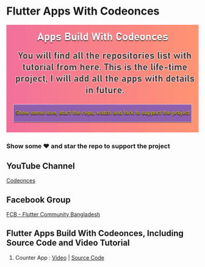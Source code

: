 # Flutter Apps With Codeonces
![Image](apps_build_with_codeonces.png)

### Show some :heart: and star the repo to support the project

## YouTube Channel

[Codeonces](https://www.youtube.com/channel/UC003ZRmU5IdxoHDjmrOaO7w)

## Facebook Group

[FCB - Flutter Community Bangladesh](https://www.facebook.com/groups/482302728861490/)

## Flutter Apps Build With Codeonces, Including Source Code and Video Tutorial

1. Counter App : [Video](https://www.youtube.com/playlist?list=PLAqczZ5-OdVJ5Lho9306wBzkAAlDWJ2dQ) | [Source Code](https://github.com/robin3317/Flutter_Counter_App)
